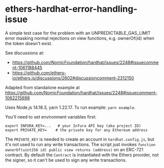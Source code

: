 # ethers-hardhat-error-handling-issue

A simple test case for the problem with an UNPREDICTABLE_GAS_LIMIT error masking normal rejections on view functions, e.g. ownerOf(id) when the token doesn't exist.

See discussions at:
- https://github.com/NomicFoundation/hardhat/issues/2248#issuecomment-1061188445
- https://github.com/ethers-io/ethers.js/discussions/2602#discussioncomment-2312150

Adapted from standalone example at https://github.com/NomicFoundation/hardhat/issues/2248#issuecomment-1062215698

Uses Node.js 14.18.3, yarn 1.22.17. To run example: `yarn example`.

You'll need to set environment variables first:
```shell
export INFURA_KEY=...   # your Infura API key (aka project ID)
export PRIVATE_KEY=    # the private key for any Ethereum address
```

The `PRIVATE_KEY` is needed to create an account in `hardhat.config.js`, but it's not used to run any write transactions.
The script just invokes `function ownerOf(uint256 id) public view returns (address)` on an ERC-721 contract.
By default the `Contract` is instantiated with the Ethers provider, not the signer, so it can't be used to sign any write transactions.
